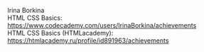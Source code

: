 Irina Borkina  
HTML CSS Basics: https://www.codecademy.com/users/IrinaBorkina/achievements  
HTML CSS Basics (HTMLacademy): https://htmlacademy.ru/profile/id891963/achievements